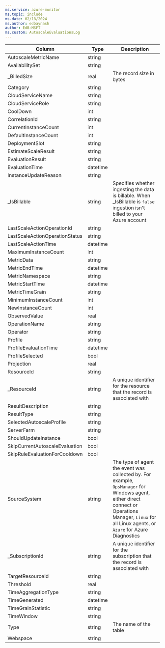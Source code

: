```yaml
---
ms.service: azure-monitor
ms.topic: include
ms.date: 02/18/2024
ms.author: edbaynash
author: EdB-MSFT
ms.custom: AutoscaleEvaluationsLog
---
```



| Column | Type | Description |
|---|---|---|
| AutoscaleMetricName | string |   |
| AvailabilitySet | string |   |
| _BilledSize | real | The record size in bytes |
| Category | string |   |
| CloudServiceName | string |   |
| CloudServiceRole | string |   |
| CoolDown | int |   |
| CorrelationId | string |   |
| CurrentInstanceCount | int |   |
| DefaultInstanceCount | int |   |
| DeploymentSlot | string |   |
| EstimateScaleResult | string |   |
| EvaluationResult | string |   |
| EvaluationTime | datetime |   |
| InstanceUpdateReason | string |   |
| _IsBillable | string | Specifies whether ingesting the data is billable. When _IsBillable is `false` ingestion isn't billed to your Azure account |
| LastScaleActionOperationId | string |   |
| LastScaleActionOperationStatus | string |   |
| LastScaleActionTime | datetime |   |
| MaximumInstanceCount | int |   |
| MetricData | string |   |
| MetricEndTime | datetime |   |
| MetricNamespace | string |   |
| MetricStartTime | datetime |   |
| MetricTimeGrain | string |   |
| MinimumInstanceCount | int |   |
| NewInstanceCount | int |   |
| ObservedValue | real |   |
| OperationName | string |   |
| Operator | string |   |
| Profile | string |   |
| ProfileEvaluationTime | datetime |   |
| ProfileSelected | bool |   |
| Projection | real |   |
| ResourceId | string |   |
| _ResourceId | string | A unique identifier for the resource that the record is associated with |
| ResultDescription | string |   |
| ResultType | string |   |
| SelectedAutoscaleProfile | string |   |
| ServerFarm | string |   |
| ShouldUpdateInstance | bool |   |
| SkipCurrentAutoscaleEvaluation | bool |   |
| SkipRuleEvaluationForCooldown | bool |   |
| SourceSystem | string | The type of agent the event was collected by. For example, `OpsManager` for Windows agent, either direct connect or Operations Manager, `Linux` for all Linux agents, or `Azure` for Azure Diagnostics |
| _SubscriptionId | string | A unique identifier for the subscription that the record is associated with |
| TargetResourceId | string |   |
| Threshold | real |   |
| TimeAggregationType | string |   |
| TimeGenerated | datetime |   |
| TimeGrainStatistic | string |   |
| TimeWindow | string |   |
| Type | string | The name of the table |
| Webspace | string |   |
